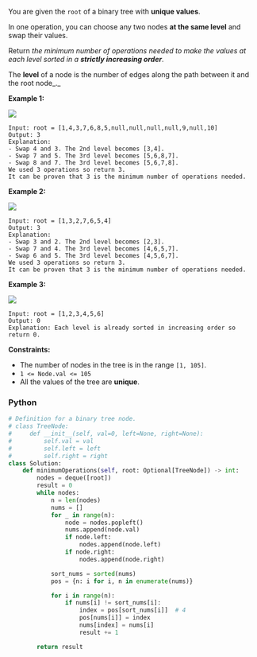 You are given the  `root`  of a binary tree with  **unique values**.

In one operation, you can choose any two nodes  **at the same level**  and swap their values.

Return  _the minimum number of operations needed to make the values at each level sorted in
a  **strictly increasing order**_.

The  **level**  of a node is the number of edges along the path between it and the root node_._

**Example 1:**

![](https://assets.leetcode.com/uploads/2022/09/18/image-20220918174006-2.png)

```
Input: root = [1,4,3,7,6,8,5,null,null,null,null,9,null,10]
Output: 3
Explanation:
- Swap 4 and 3. The 2nd level becomes [3,4].
- Swap 7 and 5. The 3rd level becomes [5,6,8,7].
- Swap 8 and 7. The 3rd level becomes [5,6,7,8].
We used 3 operations so return 3.
It can be proven that 3 is the minimum number of operations needed.
```

**Example 2:**

![](https://assets.leetcode.com/uploads/2022/09/18/image-20220918174026-3.png)

```
Input: root = [1,3,2,7,6,5,4]
Output: 3
Explanation:
- Swap 3 and 2. The 2nd level becomes [2,3].
- Swap 7 and 4. The 3rd level becomes [4,6,5,7].
- Swap 6 and 5. The 3rd level becomes [4,5,6,7].
We used 3 operations so return 3.
It can be proven that 3 is the minimum number of operations needed.
```

**Example 3:**

![](https://assets.leetcode.com/uploads/2022/09/18/image-20220918174052-4.png)

```
Input: root = [1,2,3,4,5,6]
Output: 0
Explanation: Each level is already sorted in increasing order so return 0.
```

**Constraints:**

- The number of nodes in the tree is in the range  `[1, 105]`.
- `1 <= Node.val <= 105`
- All the values of the tree are  **unique**.

### Python

```python
# Definition for a binary tree node.
# class TreeNode:
#     def __init__(self, val=0, left=None, right=None):
#         self.val = val
#         self.left = left
#         self.right = right
class Solution:
    def minimumOperations(self, root: Optional[TreeNode]) -> int:
        nodes = deque([root])
        result = 0
        while nodes:
            n = len(nodes)
            nums = []
            for _ in range(n):
                node = nodes.popleft()
                nums.append(node.val)
                if node.left:
                    nodes.append(node.left)
                if node.right:
                    nodes.append(node.right)

            sort_nums = sorted(nums)
            pos = {n: i for i, n in enumerate(nums)}

            for i in range(n):
                if nums[i] != sort_nums[i]:
                    index = pos[sort_nums[i]]  # 4
                    pos[nums[i]] = index
                    nums[index] = nums[i]
                    result += 1

        return result
```